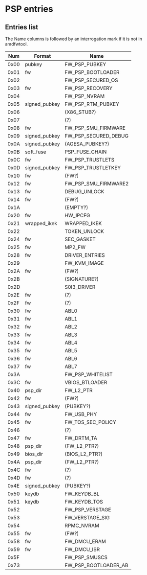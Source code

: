 # PSP entries

## Entries list

The Name columns is followed by an interrogation mark if it is not in amdfwtool.

Num  | Format           | Name                    |
---- | ---------------- | ----------------------- |
0x00 | pubkey           | FW_PSP_PUBKEY           |
0x01 | fw               | FW_PSP_BOOTLOADER       |
0x02 |                  | FW_PSP_SECURED_OS       |
0x03 | fw               | FW_PSP_RECOVERY         |
0x04 |                  | FW_PSP_NVRAM            |
0x05 | signed_pubkey    | FW_PSP_RTM_PUBKEY       |
0x06 |                  | (X86_STUB?)             |
0x07 |                  | (?)                     |
0x08 | fw               | FW_PSP_SMU_FIRMWARE     |
0x09 | signed_pubkey    | FW_PSP_SECURED_DEBUG    |
0x0A | signed_pubkey    | (AGESA_PUBKEY?)         |
0x0B | soft_fuse        | PSP_FUSE_CHAIN          |
0x0C | fw               | FW_PSP_TRUSTLETS        |
0x0D | signed_pubkey    | FW_PSP_TRUSTLETKEY      |
0x10 | fw               | (FW?)                   |
0x12 | fw               | FW_PSP_SMU_FIRMWARE2    |
0x13 | fw               | DEBUG_UNLOCK            |
0x14 | fw               | (FW?)                   |
0x1A |                  | (EMPTY?)                |
0x20 | fw               | HW_IPCFG                |
0x21 | wrapped_ikek     | WRAPPED_IKEK            |
0x22 |                  | TOKEN_UNLOCK            |
0x24 | fw               | SEC_GASKET              |
0x25 | fw               | MP2_FW                  |
0x28 | fw               | DRIVER_ENTRIES          |
0x29 |                  | FW_KVM_IMAGE            |
0x2A | fw               | (FW?)                   |
0x2B |                  | (SIGNATURE?)            |
0x2D |                  | S0I3_DRIVER             |
0x2E | fw               | (?)                     |
0x2F | fw               | (?)                     |
0x30 | fw               | ABL0                    |
0x31 | fw               | ABL1                    |
0x32 | fw               | ABL2                    |
0x33 | fw               | ABL3                    |
0x34 | fw               | ABL4                    |
0x35 | fw               | ABL5                    |
0x36 | fw               | ABL6                    |
0x37 | fw               | ABL7                    |
0x3A |                  | FW_PSP_WHITELIST        |
0x3C | fw               | VBIOS_BTLOADER          |
0x40 | psp_dir          | FW_L2_PTR               |
0x42 | fw               | (FW?)                   |
0x43 | signed_pubkey    | (PUBKEY?)               |
0x44 | fw               | FW_USB_PHY              |
0x45 | fw               | FW_TOS_SEC_POLICY       |
0x46 |                  | (?)                     |
0x47 | fw               | FW_DRTM_TA              |
0x48 | psp_dir          | (FW_L2_PTR?)            |
0x49 | bios_dir         | (BIOS_L2_PTR?)          |
0x4A | psp_dir          | (FW_L2_PTR?)            |
0x4C | fw               | (?)                     |
0x4D | fw               | (?)                     |
0x4E | signed_pubkey    | (PUBKEY?)               |
0x50 | keydb            | FW_KEYDB_BL             |
0x51 | keydb            | FW_KEYDB_TOS            |
0x52 |                  | FW_PSP_VERSTAGE         |
0x53 |                  | FW_VERSTAGE_SIG         |
0x54 |                  | RPMC_NVRAM              |
0x55 | fw               | (FW?)                   |
0x58 | fw               | FW_DMCU_ERAM            |
0x59 | fw               | FW_DMCU_ISR             |
0x5F |                  | FW_PSP_SMUSCS           |
0x73 |                  | FW_PSP_BOOTLOADER_AB    |
